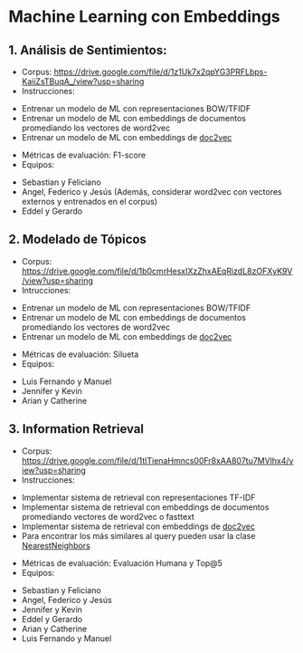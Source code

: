 # Machine Learning con Embeddings


## 1. Análisis de Sentimientos:

* Corpus: https://drive.google.com/file/d/1z1Uk7x2qpYG3PRFLbps-KaiiZsTBuqA_/view?usp=sharing
* Instrucciones: 
 - Entrenar un modelo de ML con representaciones BOW/TFIDF
 - Entrenar un modelo de ML con embeddings de documentos promediando los vectores de word2vec
 - Entrenar un modelo de ML con embeddings de [doc2vec](https://radimrehurek.com/gensim/auto_examples/tutorials/run_doc2vec_lee.html)
* Métricas de evaluación: F1-score
* Equipos: 
 - Sebastian y Feliciano
 - Angel, Federico y Jesús (Además, considerar word2vec con vectores externos y entrenados en el corpus)
 - Eddel y Gerardo
 
## 2. Modelado de Tópicos

* Corpus: https://drive.google.com/file/d/1b0cmrHesxIXzZhxAEqRizdL8zOFXyK9V/view?usp=sharing
* Intrucciones:
 - Entrenar un modelo de ML con representaciones BOW/TFIDF
 - Entrenar un modelo de ML con embeddings de documentos promediando los vectores de word2vec
 - Entrenar un modelo de ML con embeddings de [doc2vec](https://radimrehurek.com/gensim/auto_examples/tutorials/run_doc2vec_lee.html)
* Métricas de evaluación: Silueta
* Equipos: 
 - Luis Fernando y Manuel
 - Jennifer y Kevin
 - Arian y Catherine

## 3. Information Retrieval

* Corpus: https://drive.google.com/file/d/1tITienaHmncs00Fr8xAA807tu7MVlhx4/view?usp=sharing
* Instrucciones:
 - Implementar sistema de retrieval con representaciones TF-IDF
 - Implementar sistema de retrieval con embeddings de documentos promediando vectores de word2vec o fasttext
 - Implementar sistema de retrieval con embeddings de [doc2vec](https://radimrehurek.com/gensim/auto_examples/tutorials/run_doc2vec_lee.html)
 - Para encontrar los más similares al query pueden usar la clase [NearestNeighbors](https://scikit-learn.org/stable/modules/generated/sklearn.neighbors.NearestNeighbors.html)
* Métricas de evaluación: Evaluación Humana y Top@5
* Equipos:
 - Sebastian y Feliciano
 - Angel, Federico y Jesús
 - Jennifer y Kevin
 - Eddel y Gerardo
 - Arian y Catherine
 - Luis Fernando y Manuel
 
